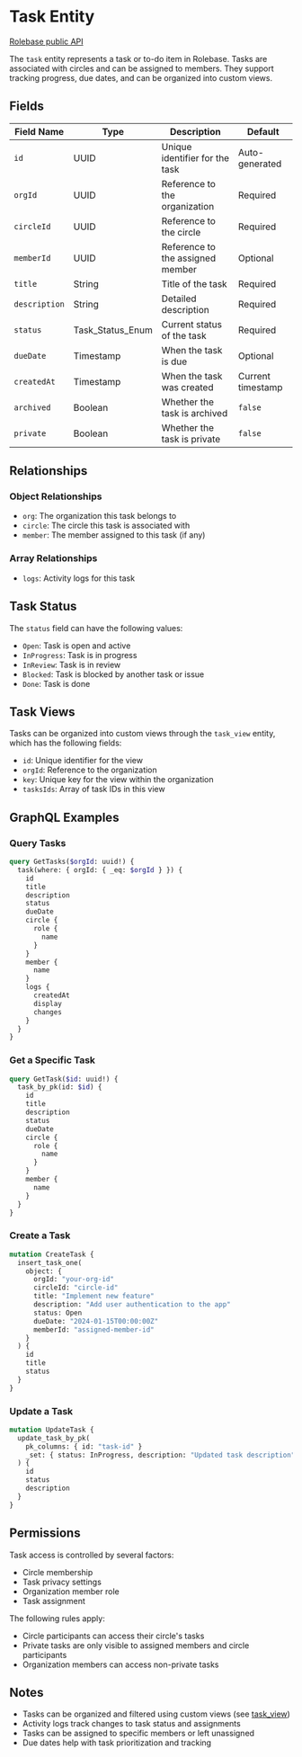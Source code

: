 # Task Entity

[Rolebase public API](../public-api.md)

The `task` entity represents a task or to-do item in Rolebase. Tasks are associated with circles and can be assigned to members. They support tracking progress, due dates, and can be organized into custom views.

## Fields

| Field Name    | Type             | Description                      | Default           |
| ------------- | ---------------- | -------------------------------- | ----------------- |
| `id`          | UUID             | Unique identifier for the task   | Auto-generated    |
| `orgId`       | UUID             | Reference to the organization    | Required          |
| `circleId`    | UUID             | Reference to the circle          | Required          |
| `memberId`    | UUID             | Reference to the assigned member | Optional          |
| `title`       | String           | Title of the task                | Required          |
| `description` | String           | Detailed description             | Required          |
| `status`      | Task_Status_Enum | Current status of the task       | Required          |
| `dueDate`     | Timestamp        | When the task is due             | Optional          |
| `createdAt`   | Timestamp        | When the task was created        | Current timestamp |
| `archived`    | Boolean          | Whether the task is archived     | `false`           |
| `private`     | Boolean          | Whether the task is private      | `false`           |

## Relationships

### Object Relationships

- `org`: The organization this task belongs to
- `circle`: The circle this task is associated with
- `member`: The member assigned to this task (if any)

### Array Relationships

- `logs`: Activity logs for this task

## Task Status

The `status` field can have the following values:

- `Open`: Task is open and active
- `InProgress`: Task is in progress
- `InReview`: Task is in review
- `Blocked`: Task is blocked by another task or issue
- `Done`: Task is done

## Task Views

Tasks can be organized into custom views through the `task_view` entity, which has the following fields:

- `id`: Unique identifier for the view
- `orgId`: Reference to the organization
- `key`: Unique key for the view within the organization
- `tasksIds`: Array of task IDs in this view

## GraphQL Examples

### Query Tasks

```graphql
query GetTasks($orgId: uuid!) {
  task(where: { orgId: { _eq: $orgId } }) {
    id
    title
    description
    status
    dueDate
    circle {
      role {
        name
      }
    }
    member {
      name
    }
    logs {
      createdAt
      display
      changes
    }
  }
}
```

### Get a Specific Task

```graphql
query GetTask($id: uuid!) {
  task_by_pk(id: $id) {
    id
    title
    description
    status
    dueDate
    circle {
      role {
        name
      }
    }
    member {
      name
    }
  }
}
```

### Create a Task

```graphql
mutation CreateTask {
  insert_task_one(
    object: {
      orgId: "your-org-id"
      circleId: "circle-id"
      title: "Implement new feature"
      description: "Add user authentication to the app"
      status: Open
      dueDate: "2024-01-15T00:00:00Z"
      memberId: "assigned-member-id"
    }
  ) {
    id
    title
    status
  }
}
```

### Update a Task

```graphql
mutation UpdateTask {
  update_task_by_pk(
    pk_columns: { id: "task-id" }
    _set: { status: InProgress, description: "Updated task description" }
  ) {
    id
    status
    description
  }
}
```

## Permissions

Task access is controlled by several factors:

- Circle membership
- Task privacy settings
- Organization member role
- Task assignment

The following rules apply:

- Circle participants can access their circle's tasks
- Private tasks are only visible to assigned members and circle participants
- Organization members can access non-private tasks

## Notes

- Tasks can be organized and filtered using custom views (see [task_view](./task_view.md))
- Activity logs track changes to task status and assignments
- Tasks can be assigned to specific members or left unassigned
- Due dates help with task prioritization and tracking
